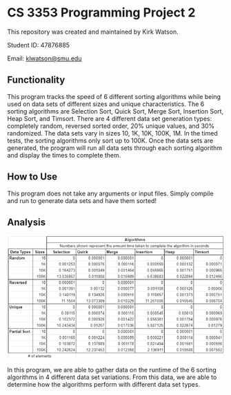 # CS 3353 Programming Project 2
This repository was created and maintained by Kirk Watson.

Student ID: 47876885

Email: klwatson@smu.edu

## Functionality
This program tracks the speed of 6 different sorting algorithms while being used on data sets of different sizes and unique characteristics.
The 6 sorting algorithms are Selection Sort, Quick Sort, Merge Sort, Insertion Sort, Heap Sort, and Timsort.
There are 4 different data set generation types: completely random, reversed sorted order, 20% unique values, and 30% randomized.
The data sets vary in sizes 10, 1K, 10K, 100K, 1M. In the timed tests, the sorting algorithms only sort up to 100K.
Once the data sets are generated, the program will run all data sets through each sorting algorithm and display the times to complete them.

## How to Use
This program does not take any arguments or input files.
Simply compile and run to generate data sets and have them sorted!

## Analysis
![image info](./artifacts/table.png)

In this program, we are able to gather data on the runtime of the 6 sorting algorithms in 4 different data set variations.
From this data, we are able to determine how the algorithms perform with different data set types.
